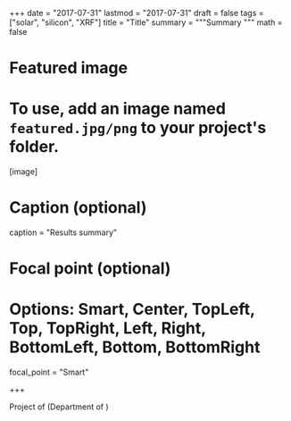 +++
date = "2017-07-31"
lastmod = "2017-07-31"
draft = false
tags = ["solar", "silicon", "XRF"]
title = "Title"
summary = """Summary
"""
math = false

# Featured image
# To use, add an image named `featured.jpg/png` to your project's folder. 
[image]
  # Caption (optional)
  caption = "Results summary"
  
  # Focal point (optional)
  # Options: Smart, Center, TopLeft, Top, TopRight, Left, Right, BottomLeft, Bottom, BottomRight
  focal_point = "Smart"

+++

Project of   (Department of )
